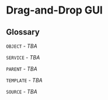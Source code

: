# Drag-and-Drop GUI

## Glossary

`OBJECT` - _TBA_

`SERVICE` - _TBA_

`PARENT` - _TBA_

`TEMPLATE` - _TBA_

`SOURCE` - _TBA_
